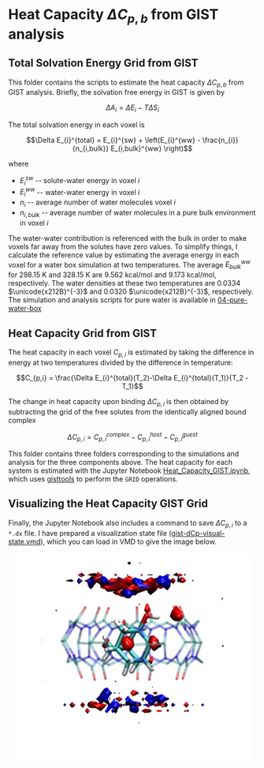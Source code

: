 # Heat Capacity $\Delta C_{p,b}$ from GIST analysis

## Total Solvation Energy Grid from GIST
This folder contains the scripts to estimate the heat capacity $\Delta C_{p,b}$ from GIST analysis. Briefly, the solvation free energy in GIST is given by

$$\Delta A_{i} = \Delta E_{i} - T\Delta S_{i}$$

The total solvation energy in each voxel is

$$\Delta E_{i}^{total} = E_{i}^{sw} + \left(E_{i}^{ww} - \frac{n_{i}}{n_{i,bulk}} E_{i,bulk}^{ww} \right)$$

where 
* $E_{i}^{sw}$ -- solute-water energy in voxel $i$
* $E_{i}^{ww}$ -- water-water energy in voxel $i$
* $n_{i}$ -- average number of water molecules voxel $i$
* $n_{i,bulk}$ -- average number of water molecules in a pure bulk environment in voxel $i$

The water-water contribution is referenced with the bulk in order to make voxels far away from the solutes have zero values. To simplify things, I calculate the reference value by estimating the average energy in each voxel for a water box simulation at two temperatures. The average $E_{bulk}^{ww}$ for 298.15 K and 328.15 K are 9.562 kcal/mol and 9.173 kcal/mol, respectively. The water densities at these two temperatures are 0.0334 $\unicode{x212B}^{-3}$ and 0.0320 $\unicode{x212B}^{-3}$, respectively. The simulation and analysis scripts for pure water is available in [04-pure-water-box](04-pure-water-box)

## Heat Capacity Grid from GIST
The heat capacity in each voxel $C_{p,i}$ is estimated by taking the difference in energy at two temperatures divided by the difference in temperature:

$$C_{p,i} = \frac{\Delta E_{i}^{total}(T_2)-\Delta E_{i}^{total}(T_1)}{T_2 - T_1}$$

The change in heat capacity upon binding $\Delta C_{p,i}$ is then obtained by subtracting the grid of the free solutes from the identically aligned bound complex

$$\Delta C_{p,i} = C_{p,i}^{complex} - C_{p,i}^{host} - C_{p,i}^{guest}$$

This folder contains three folders corresponding to the simulations and analysis for the three components above. The heat capacity for each system is estimated with the Jupyter Notebook [Heat_Capacity_GIST.ipynb](Heat_Capacity_GIST.ipynb), which uses [gisttools](https://github.com/liedllab/gisttools) to perform the `GRID` operations. 

## Visualizing the Heat Capacity GIST Grid
Finally, the Jupyter Notebook also includes a command to save $\Delta C_{p,i}$ to a `*.dx` file. I have prepared a  visualization state file ([gist-dCp-visual-state.vmd](gist-dCp-visual-state.vmd)), which you can load in VMD to give the image below. 

<p align="center">
<img src="cb7-amt.jpg" width="480"/>
</p>